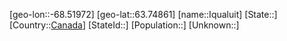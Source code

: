 ﻿---
location: [63.74861,-68.51972]
type: City
tags:
- geo/City


SpocWebEntityId: 36124
isDeleted: false
confidential: public

---
[geo-lon::-68.51972]
[geo-lat::63.74861]
[name::Iqualuit]
[State::]
[Country::[Canada](geo/Continent/North-America/Canada.md)]
[StateId::]
[Population::]
[Unknown::]

